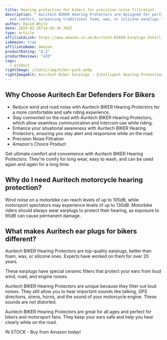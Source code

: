 ```yaml
---
title: Hearing protection for bikers for precision noise filtration
description: " Auritech BIKER Hearing Protectors are designed for performance
  and comfort, surpassing traditional foam, wax, or silicone earplugs."
author: David White
date: 2024-02-26T14:45:30.703Z
type: article
affiliateLink: https://www.amazon.co.uk/Auritech-BIKER-Earplugs-Intelligent-Motorcyclists/dp/B01FUFT0SW?maas=maas_adg_C21708103096B6C69FBB4BFB746EEE52_afap_abs&ref_=aa_maas&tag=maas
isAmazon: true
affiliateName: Amazon
productRating: "4.2"
productReviews: "433"
tags:
  - product
rightImage: /static/img/biker-pack.webp
rightImageAlt: Auritech Biker Earplugs - Intelligent Hearing Protection for Motorcyclists
---
```

## **Why Choose Auritech Ear Defenders For Bikers**

* Reduce wind and road noise with Auritech BIKER Hearing Protectors for a more comfortable and safe riding experience.
* Stay connected on the road with Auritech BIKER Hearing Protectors, which allow seamless communication and intercom use while riding.
* Enhance your situational awareness with Auritech BIKER Hearing Protectors, ensuring you stay alert and responsive while on the road.
* Precision Noise Filtration
* Amazon's Choice Product

Get ultimate comfort and convenience with Auritech BIKER Hearing Protectors. They're comfy for long wear, easy to wash, and can be used again and again for a long time.

## **Why do I need Auritech motorcycle hearing protection?**

Wind noise on a motorbike can reach levels of up to 105dB, while motorsport spectators may experience levels of up to 130dB. Motorbike riders should always wear earplugs to protect their hearing, as exposure to 85dB can cause permanent damage.

## **What makes Auritech ear plugs for bikers different?**

Auritech BIKER Hearing Protectors are top-quality earplugs, better than foam, wax, or silicone ones. Experts have worked on them for over 20 years.

These earplugs have special ceramic filters that protect your ears from loud wind, road, and engine noises.

Auritech BIKER Hearing Protectors are unique because they filter out loud noises. They still allow you to hear important sounds like talking, GPS directions, sirens, horns, and the sound of your motorcycle engine. These sounds are not distorted.

Auritech BIKER Hearing Protectors are great for all ages and perfect for bikers and motorsport fans. They keep your ears safe and help you hear clearly while on the road.

IN STOCK - Buy from Amazon today!
